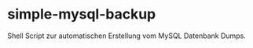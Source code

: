 simple-mysql-backup
===================

Shell Script zur automatischen Erstellung vom MySQL Datenbank Dumps.